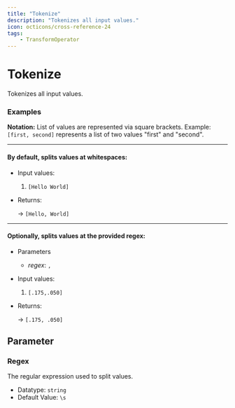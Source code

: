 ```yaml
---
title: "Tokenize"
description: "Tokenizes all input values."
icon: octicons/cross-reference-24
tags: 
    - TransformOperator
---
```

# Tokenize
<!-- This file was generated - DO NOT CHANGE IT MANUALLY -->



Tokenizes all input values.

### Examples

**Notation:** List of values are represented via square brackets. Example: `[first, second]` represents a list of two values "first" and "second".

---
#### By default, splits values at whitespaces:

* Input values:
  1. `[Hello World]`

* Returns:

  → `[Hello, World]`


---
#### Optionally, splits values at the provided regex:

* Parameters
  * *regex*: `,`

* Input values:
  1. `[.175,.050]`

* Returns:

  → `[.175, .050]`




## Parameter

### Regex

The regular expression used to split values.

- Datatype: `string`
- Default Value: `\s`



